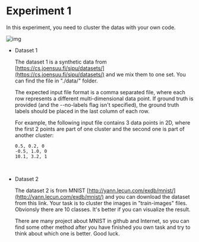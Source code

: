 # Experiment 1



In this experiment, you need to cluster the datas with your own code.

![img](http://rubbly.cn/image/pr/exp1_header.png)

* Dataset 1 

  The dataset 1 is a synthetic data from [https://cs.joensuu.fi/sipu/datasets/](https://cs.joensuu.fi/sipu/datasets/) and we mix them to one set. You can find the file in "./data/" folder. 

  The expected input file format is a comma separated file, where each row represents a different multi-dimensional data point. If ground truth is provided (and the --no-labels flag isn't specified), the ground truth labels should be placed in the last column of each row.

  For example, the following input file contains 3 data points in 2D, where the first 2 points are part of one cluster and the second one is part of another cluster:

  ```
  0.5, 0.2, 0
  -0.5, 1.0, 0
  10.1, 3.2, 1
  ```

  ​

* Dataset 2

  The dataset 2 is from MNIST [http://yann.lecun.com/exdb/mnist/](http://yann.lecun.com/exdb/mnist/) and you can download the dataset from this link. Your task is to cluster the images in "train-images" files. Obvionsly there are 10 classes. It's better if you can visualize the result.

  There are many project about MNIST in github and Internet, so you can find some other method  after you have finished you own task and try to think about which one is better. Good luck.